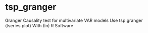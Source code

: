 # tsp_granger
Granger Causality test for multivariate VAR models Use tsp.granger (tseries.plot) With (In) R Software

